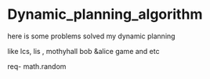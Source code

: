 # Dynamic_planning_algorithm


here is some problems solved my dynamic planning

like lcs, lis , mothyhall bob  &alice game and etc


req-
math.random
